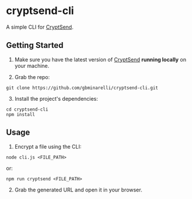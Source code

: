 # cryptsend-cli

A simple CLI for [CryptSend](https://github.com/countable-web/cryptsend).

## Getting Started

1. Make sure you have the latest version of [CryptSend](https://github.com/countable-web/cryptsend) **running locally** on your machine.

2. Grab the repo:

```
git clone https://github.com/gbminarelli/cryptsend-cli.git
```

3. Install the project's dependencies:

```
cd cryptsend-cli
npm install
```

## Usage

1. Encrypt a file using the CLI:

```
node cli.js <FILE_PATH>
```
or:

```
npm run cryptsend <FILE_PATH>
```

2. Grab the generated URL and open it in your browser.
